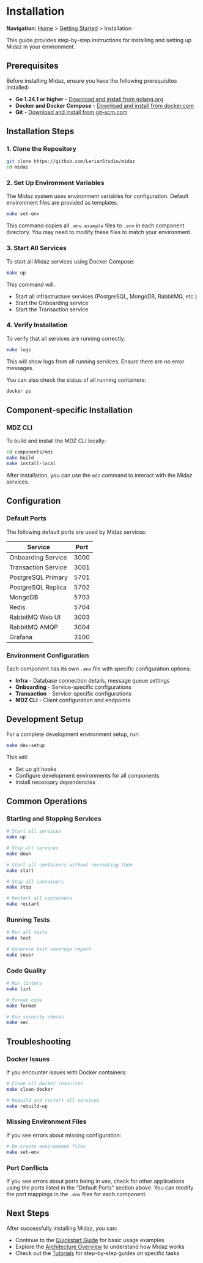 # Installation

**Navigation:** [Home](../../) > [Getting Started](../) > Installation

This guide provides step-by-step instructions for installing and setting up Midaz in your environment.

## Prerequisites

Before installing Midaz, ensure you have the following prerequisites installed:

- **Go 1.24.1 or higher** - [Download and install from golang.org](https://golang.org/doc/install)
- **Docker and Docker Compose** - [Download and install from docker.com](https://docs.docker.com/get-docker/)
- **Git** - [Download and install from git-scm.com](https://git-scm.com/downloads)

## Installation Steps

### 1. Clone the Repository

```bash
git clone https://github.com/LerianStudio/midaz
cd midaz
```

### 2. Set Up Environment Variables

The Midaz system uses environment variables for configuration. Default environment files are provided as templates.

```bash
make set-env
```

This command copies all `.env.example` files to `.env` in each component directory. You may need to modify these files to match your environment.

### 3. Start All Services

To start all Midaz services using Docker Compose:

```bash
make up
```

This command will:
- Start all infrastructure services (PostgreSQL, MongoDB, RabbitMQ, etc.)
- Start the Onboarding service
- Start the Transaction service

### 4. Verify Installation

To verify that all services are running correctly:

```bash
make logs
```

This will show logs from all running services. Ensure there are no error messages.

You can also check the status of all running containers:

```bash
docker ps
```

## Component-specific Installation

### MDZ CLI

To build and install the MDZ CLI locally:

```bash
cd components/mdz
make build
make install-local
```

After installation, you can use the `mdz` command to interact with the Midaz services.

## Configuration

### Default Ports

The following default ports are used by Midaz services:

| Service               | Port  |
|-----------------------|-------|
| Onboarding Service    | 3000  |
| Transaction Service   | 3001  |
| PostgreSQL Primary    | 5701  |
| PostgreSQL Replica    | 5702  |
| MongoDB               | 5703  |
| Redis                 | 5704  |
| RabbitMQ Web UI       | 3003  |
| RabbitMQ AMQP         | 3004  |
| Grafana               | 3100  |

### Environment Configuration

Each component has its own `.env` file with specific configuration options:

- **Infra** - Database connection details, message queue settings
- **Onboarding** - Service-specific configurations
- **Transaction** - Service-specific configurations
- **MDZ CLI** - Client configuration and endpoints

## Development Setup

For a complete development environment setup, run:

```bash
make dev-setup
```

This will:
- Set up git hooks
- Configure development environments for all components
- Install necessary dependencies

## Common Operations

### Starting and Stopping Services

```bash
# Start all services
make up

# Stop all services
make down

# Start all containers without recreating them
make start

# Stop all containers
make stop

# Restart all containers
make restart
```

### Running Tests

```bash
# Run all tests
make test

# Generate test coverage report
make cover
```

### Code Quality

```bash
# Run linters
make lint

# Format code
make format

# Run security checks
make sec
```

## Troubleshooting

### Docker Issues

If you encounter issues with Docker containers:

```bash
# Clean all Docker resources
make clean-docker

# Rebuild and restart all services
make rebuild-up
```

### Missing Environment Files

If you see errors about missing configuration:

```bash
# Re-create environment files
make set-env
```

### Port Conflicts

If you see errors about ports being in use, check for other applications using the ports listed in the "Default Ports" section above. You can modify the port mappings in the `.env` files for each component.

## Next Steps

After successfully installing Midaz, you can:

- Continue to the [Quickstart Guide](./quickstart.md) for basic usage examples
- Explore the [Architecture Overview](./architecture-overview.md) to understand how Midaz works
- Check out the [Tutorials](../tutorials/) for step-by-step guides on specific tasks